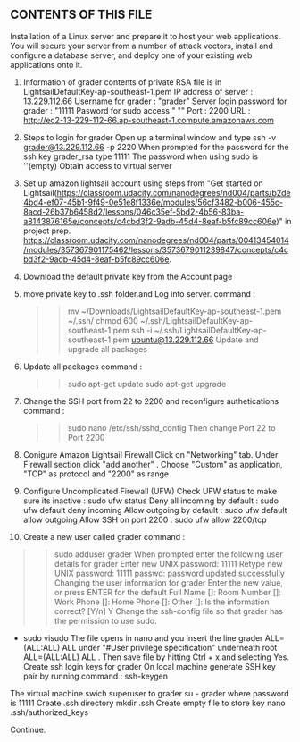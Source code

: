 CONTENTS OF THIS FILE
---------------------
Installation of a Linux server and prepare it to host your web applications. 
You will secure your server from a number of attack vectors, install and configure a database server, and deploy one of your existing web applications onto it.


1. Information of grader
contents of private RSA file is in LightsailDefaultKey-ap-southeast-1.pem
IP address of server : 13.229.112.66
Username for grader : "grader"
Server login password for grader : "11111
Pasword for sudo access " ""
Port : 2200
URL : http://ec2-13-229-112-66.ap-southeast-1.compute.amazonaws.com

2. Steps to login for grader
Open up a terminal window and type ssh -v grader@13.229.112.66 -p 2220
When prompted for the password for the ssh key grader_rsa type 11111
The password when using sudo is ''(empty)
Obtain access to virtual server

3. Set up amazon lightsail account using steps from "Get started on Lightsail(https://classroom.udacity.com/nanodegrees/nd004/parts/b2de4bd4-ef07-45b1-9f49-0e51e8f1336e/modules/56cf3482-b006-455c-8acd-26b37b6458d2/lessons/046c35ef-5bd2-4b56-83ba-a8143876165e/concepts/c4cbd3f2-9adb-45d4-8eaf-b5fc89cc606e)" in project prep. https://classroom.udacity.com/nanodegrees/nd004/parts/00413454014/modules/357367901175462/lessons/3573679011239847/concepts/c4cbd3f2-9adb-45d4-8eaf-b5fc89cc606e.

4. Download the default private key from the Account page

5. move private key to .ssh folder.and Log into server.
   command :
   >> mv ~/Downloads/LightsailDefaultKey-ap-southeast-1.pem ~/.ssh/
   >> chmod 600 ~/.ssh/LightsailDefaultKey-ap-southeast-1.pem
   >> ssh -i ~/.ssh/LightsailDefaultKey-ap-southeast-1.pem ubuntu@13.229.112.66
   >> Update and upgrade all packages

6. Update all packages
   command :
   >> sudo apt-get update
   >> sudo apt-get upgrade

7. Change the SSH port from 22 to 2200 and reconfigure authetications
   command :
   >> sudo nano /etc/ssh/sshd_config
   Then change Port 22 to Port 2200

8. Conigure Amazon Lightsail Firewall
   Click on "Networking" tab. 
   Under Firewall section click "add another" .
   Choose "Custom" as application, "TCP" as protocol and "2200" as range

9. Configure Uncomplicated Firewall (UFW)
   Check UFW status to make sure its inactive : sudo ufw status
   Deny all incoming by default : sudo ufw default deny incoming
   Allow outgoing by default : sudo ufw default allow outgoing
   Allow SSH on port 2200 : sudo ufw allow 2200/tcp

10. Create a new user called grader
   command :
   >> sudo adduser grader
   When prompted enter the following user details for grader
   Enter new UNIX password: 11111
   Retype new UNIX password: 11111
   passwd: password updated successfully
   Changing the user information for grader
   Enter the new value, or press ENTER for the default
	   Full Name []: 
	   Room Number []: 
	   Work Phone []: 
	   Home Phone []: 
	   Other []: 
   Is the information correct? [Y/n] Y
   Change the ssh-config file so that grader has the permission to use sudo.
   - sudo visudo
   The file opens in nano and you insert the line grader ALL=(ALL:ALL) ALL
   under "#User privilege specification" underneath root ALL=(ALL:ALL) ALL .
   Then save file by hitting Ctrl + x and selecting Yes.
   Create ssh login keys for grader
   On local machine generate SSH key pair by running command : ssh-keygen


   The virtual machine swich superuser to grader su - grader where password is 11111 
   Create .ssh directory mkdir .ssh
   Create empty file to store key nano .ssh/authorized_keys
   
   Continue.